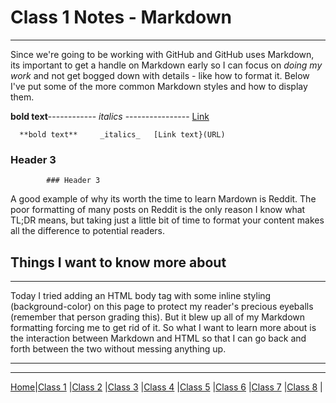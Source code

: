 # Class 1 Notes - Markdown

---
Since we're going to be working with GitHub and GitHub uses Markdown, its important to get a handle on Markdown early so I can focus on *doing my work* and not get bogged down with details - like how to format it. Below I've put some of the more common Markdown styles and how to display them.

**bold text**------------    *italics* ----------------   [Link](tyler-bennett52.github.io/readingnotes)

      **bold text**     _italics_   [Link text}(URL)

### Header 3

            ### Header 3

A good example of why its worth the time to learn Mardown is Reddit. The poor formatting of many posts on Reddit is the only reason I know what TL;DR means, but taking just a little bit of time to format your content makes all the difference to potential readers.

## Things I want to know more about

---
Today I tried adding an HTML body tag with some inline styling (background-color) on this page to protect my reader's precious eyeballs (remember that person grading this). But it blew up all of my Markdown formatting forcing me to get rid of it. So what I want to learn more about is the interaction between Markdown and HTML so that I can go back and forth between the two without messing anything up.

---
---

[Home](/reading-notes)|[Class 1](class1) |[Class 2](class2) |[Class 3](class3) |[Class 4](class4) |[Class 5](class5) |[Class 6](class6) |[Class 7](class7) |[Class 8](class8) |
